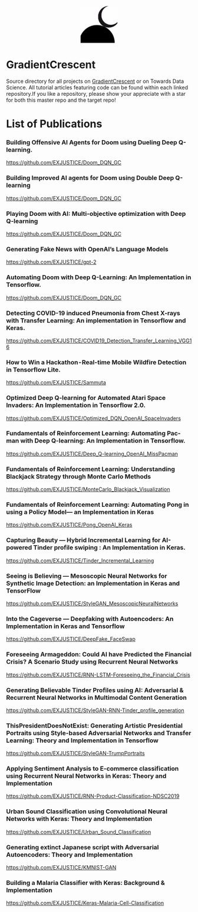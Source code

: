<p align="center">
  <img src="https://github.com/EXJUSTICE/GradientCrescent/blob/master/GCicon.jpeg" width="100" height="100">
</p>


# GradientCrescent
Source directory for all projects on [GradientCrescent](https://medium.com/gradientcrescent) or on Towards Data Science. All tutorial articles featuring code can be found within each linked repository.If you like a repository, please show your appreciate with a star for both this master repo and the target repo!


# List of Publications
### Building Offensive AI Agents for Doom using Dueling Deep Q-learning.
https://github.com/EXJUSTICE/Doom_DQN_GC

### Building Improved AI agents for Doom using Double Deep Q-learning
https://github.com/EXJUSTICE/Doom_DQN_GC

### Playing Doom with AI: Multi-objective optimization with Deep Q-learning
https://github.com/EXJUSTICE/Doom_DQN_GC

### Generating Fake News with OpenAI’s Language Models
https://github.com/EXJUSTICE/gpt-2

### Automating Doom with Deep Q-Learning: An Implementation in Tensorflow.
https://github.com/EXJUSTICE/Doom_DQN_GC

### Detecting COVID-19 induced Pneumonia from Chest X-rays with Transfer Learning: An implementation in Tensorflow and Keras.
https://github.com/EXJUSTICE/COVID19_Detection_Transfer_Learning_VGG16

### How to Win a Hackathon - Real-time Mobile Wildfire Detection in Tensorflow Lite.
https://github.com/EXJUSTICE/Sammuta

### Optimized Deep Q-learning for Automated Atari Space Invaders: An Implementation in Tensorflow 2.0.
https://github.com/EXJUSTICE/Optimized_DQN_OpenAI_SpaceInvaders

### Fundamentals of Reinforcement Learning: Automating Pac-man with Deep Q-learning: An Implementation in Tensorflow.
https://github.com/EXJUSTICE/Deep_Q-learning_OpenAI_MissPacman

### Fundamentals of Reinforcement Learning: Understanding Blackjack Strategy through Monte Carlo Methods
https://github.com/EXJUSTICE/MonteCarlo_Blackjack_Visualization

### Fundamentals of Reinforcement Learning: Automating Pong in using a Policy Model— an Implementation in Keras
https://github.com/EXJUSTICE/Pong_OpenAI_Keras

### Capturing Beauty — Hybrid Incremental Learning for AI-powered Tinder profile swiping : An Implementation in Keras.
https://github.com/EXJUSTICE/Tinder_Incremental_Learning

### Seeing is Believing — Mesoscopic Neural Networks for Synthetic Image Detection: an Implementation in Keras and TensorFlow
https://github.com/EXJUSTICE/StyleGAN_MesoscopicNeuralNetworks

### Into the Cageverse — Deepfaking with Autoencoders: An Implementation in Keras and Tensorflow
https://github.com/EXJUSTICE/DeepFake_FaceSwap

### Foreseeing Armageddon: Could AI have Predicted the Financial Crisis? A Scenario Study using Recurrent Neural Networks
https://github.com/EXJUSTICE/RNN-LSTM-Foreseeing_the_Financial_Crisis

### Generating Believable Tinder Profiles using AI: Adversarial & Recurrent Neural Networks in Multimodal Content Generation
https://github.com/EXJUSTICE/StyleGAN-RNN-Tinder_profile_generation

### ThisPresidentDoesNotExist: Generating Artistic Presidential Portraits using Style-based Adversarial Networks and Transfer Learning: Theory and Implementation in Tensorflow
https://github.com/EXJUSTICE/StyleGAN-TrumpPortraits

### Applying Sentiment Analysis to E-commerce classification using Recurrent Neural Networks in Keras: Theory and Implementation
https://github.com/EXJUSTICE/RNN-Product-Classification-NDSC2019

### Urban Sound Classification using Convolutional Neural Networks with Keras: Theory and Implementation
https://github.com/EXJUSTICE/Urban_Sound_Classification

### Generating extinct Japanese script with Adversarial Autoencoders: Theory and Implementation
https://github.com/EXJUSTICE/KMNIST-GAN

### Building a Malaria Classifier with Keras: Background & Implementation
https://github.com/EXJUSTICE/Keras-Malaria-Cell-Classification
